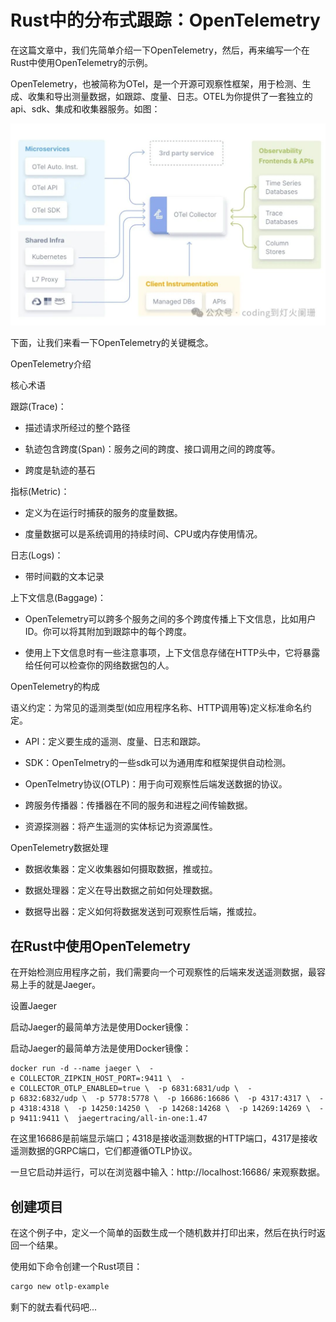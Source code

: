 # Rust中的分布式跟踪：OpenTelemetry

在这篇文章中，我们先简单介绍一下OpenTelemetry，然后，再来编写一个在Rust中使用OpenTelemetry的示例。

OpenTelemetry，也被简称为OTel，是一个开源可观察性框架，用于检测、生成、收集和导出测量数据，如跟踪、度量、日志。OTEL为你提供了一套独立的api、sdk、集成和收集器服务。如图：

![](../../learning/src/objInfo/assets/Pasted%20image%2020240513202833.png)

下面，让我们来看一下OpenTelemetry的关键概念。

OpenTelemetry介绍

核心术语

跟踪(Trace)：

- 描述请求所经过的整个路径
    
- 轨迹包含跨度(Span)：服务之间的跨度、接口调用之间的跨度等。
    
- 跨度是轨迹的基石
    

指标(Metric)：

- 定义为在运行时捕获的服务的度量数据。
    
- 度量数据可以是系统调用的持续时间、CPU或内存使用情况。
    

日志(Logs)：

- 带时间戳的文本记录
    

上下文信息(Baggage)：

- OpenTelemetry可以跨多个服务之间的多个跨度传播上下文信息，比如用户ID。你可以将其附加到跟踪中的每个跨度。
    
- 使用上下文信息时有一些注意事项，上下文信息存储在HTTP头中，它将暴露给任何可以检查你的网络数据包的人。
    

OpenTelemetry的构成

语义约定：为常见的遥测类型(如应用程序名称、HTTP调用等)定义标准命名约定。

- API：定义要生成的遥测、度量、日志和跟踪。
    
- SDK：OpenTelmetry的一些sdk可以为通用库和框架提供自动检测。
    
- OpenTelmetry协议(OTLP)：用于向可观察性后端发送数据的协议。
    
- 跨服务传播器：传播器在不同的服务和进程之间传输数据。
    
- 资源探测器：将产生遥测的实体标记为资源属性。
    

OpenTelemetry数据处理

- 数据收集器：定义收集器如何摄取数据，推或拉。
    
- 数据处理器：定义在导出数据之前如何处理数据。
    
- 数据导出器：定义如何将数据发送到可观察性后端，推或拉。
    

## 在Rust中使用OpenTelemetry

在开始检测应用程序之前，我们需要向一个可观察性的后端来发送遥测数据，最容易上手的就是Jaeger。

设置Jaeger

启动Jaeger的最简单方法是使用Docker镜像：

启动Jaeger的最简单方法是使用Docker镜像：

```
docker run -d --name jaeger \  -e COLLECTOR_ZIPKIN_HOST_PORT=:9411 \  -e COLLECTOR_OTLP_ENABLED=true \  -p 6831:6831/udp \  -p 6832:6832/udp \  -p 5778:5778 \  -p 16686:16686 \  -p 4317:4317 \  -p 4318:4318 \  -p 14250:14250 \  -p 14268:14268 \  -p 14269:14269 \  -p 9411:9411 \  jaegertracing/all-in-one:1.47
```

在这里16686是前端显示端口；4318是接收遥测数据的HTTP端口，4317是接收遥测数据的GRPC端口，它们都遵循OTLP协议。

一旦它启动并运行，可以在浏览器中输入：http://localhost:16686/ 来观察数据。

## 创建项目

在这个例子中，定义一个简单的函数生成一个随机数并打印出来，然后在执行时返回一个结果。

使用如下命令创建一个Rust项目：

```sh
cargo new otlp-example
```

剩下的就去看代码吧...

